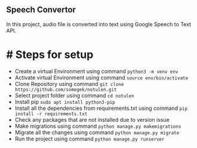 ## Speech Convertor
In this project, audio file is converted into text  using Google Speech to Text API.

# # Steps for setup
- Create a virtual Environment using command `python3 -m venv env`
- Activate virtual Environment using command `source env/bin/activate`
- Clone Repository using command `git clone https://github.com/somegek/notulen.git`
- Select project folder using command `cd notulen`
- Install pip `sudo apt install python3-pip`
- Install all the dependencies from requirements.txt using command  `pip install -r requirements.txt`
- Check any packages that are not installed due to version issue
- Make migrations using command  `python manage.py makemigrations`
- Migrate all the changes using command `python manage.py migrate`
- Run the project using command `python manage.py runserver`
